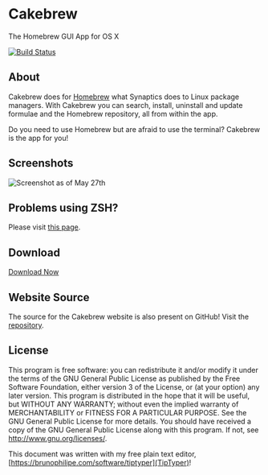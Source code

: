 # Cakebrew

The Homebrew GUI App for OS X

[![Build Status](https://travis-ci.org/brunophilipe/Cakebrew.svg?branch=master)](https://travis-ci.org/brunophilipe/Cakebrew)

## About

Cakebrew does for [Homebrew](http://brew.sh) what Synaptics does to Linux package managers. With Cakebrew you can search, install, uninstall and update formulae and the Homebrew repository, all from within the app.

Do you need to use Homebrew but are afraid to use the terminal? Cakebrew is the app for you!

## Screenshots

![Screenshot as of May 27th](https://www.cakebrew.com/assets/img/app-bg.png)

## Problems using ZSH?

Please visit [this page](https://github.com/brunophilipe/Cakebrew/wiki#using-zsh-shell).

## Download

[Download Now](https://www.cakebrew.com)

## Website Source

The source for the Cakebrew website is also present on GitHub! Visit the [repository](https://github.com/brunophilipe/Cakebrew-site/).

## License

This program is free software: you can redistribute it and/or modify
it under the terms of the GNU General Public License as published by
the Free Software Foundation, either version 3 of the License, or
(at your option) any later version.
This program is distributed in the hope that it will be useful,
but WITHOUT ANY WARRANTY; without even the implied warranty of
MERCHANTABILITY or FITNESS FOR A PARTICULAR PURPOSE.  See the
GNU General Public License for more details.
You should have received a copy of the GNU General Public License
along with this program.  If not, see [<http://www.gnu.org/licenses/>](http://www.gnu.org/licenses/).

This document was written with my free plain text editor, [https://brunophilipe.com/software/tiptyper](TipTyper)!
